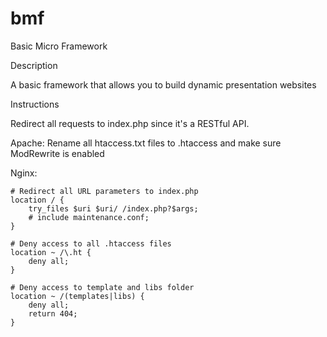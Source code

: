bmf
===

Basic Micro Framework


Description

A basic framework that allows you to build dynamic presentation websites


Instructions

Redirect all requests to index.php since it's a RESTful API.

Apache: 
Rename all htaccess.txt files to .htaccess and make sure ModRewrite is enabled

Nginx:

	# Redirect all URL parameters to index.php
	location / {
		try_files $uri $uri/ /index.php?$args;
		# include maintenance.conf;
	}
	
	# Deny access to all .htaccess files
    location ~ /\.ht {
        deny all;
    }

	# Deny access to template and libs folder
	location ~ /(templates|libs) {
		deny all;
		return 404;
	}



